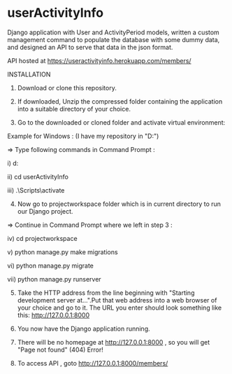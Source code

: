 # userActivityInfo
Django application with User and ActivityPeriod models, written a custom management command to populate the database with some dummy data, and designed an API to serve that data in the json format.

API hosted at https://useractivityinfo.herokuapp.com/members/

INSTALLATION

1) Download or clone this repository.

2) If downloaded, Unzip the compressed folder containing the application into a suitable directory of your choice.

3) Go to the downloaded or cloned folder and activate virtual environment:

Example for Windows : (I have my repository in "D:")

=> Type following commands in Command Prompt :

i) d:

ii) cd userActivityInfo

iii) .\Scripts\activate

4) Now go to projectworkspace folder which is in current directory to run our Django project.

=> Continue in Command Prompt where we left in step 3 :

iv) cd projectworkspace

v) python manage.py make migrations

vi) python manage.py migrate

vii) python manage.py runserver

5) Take the HTTP address from the line beginning with "Starting development server at...".Put that web address into a web browser of your choice and go to it. The URL you enter should look something like this: http://127.0.0.1:8000

6) You now have the Django application running.

7) There will be no homepage at http://127.0.0.1:8000 , so you will get "Page not found" (404) Error!

8) To access API , goto http://127.0.0.1:8000/members/
